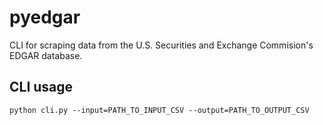 # pyedgar

CLI for scraping data from the U.S. Securities and Exchange Commision's EDGAR database.

## CLI usage

```
python cli.py --input=PATH_TO_INPUT_CSV --output=PATH_TO_OUTPUT_CSV
```
